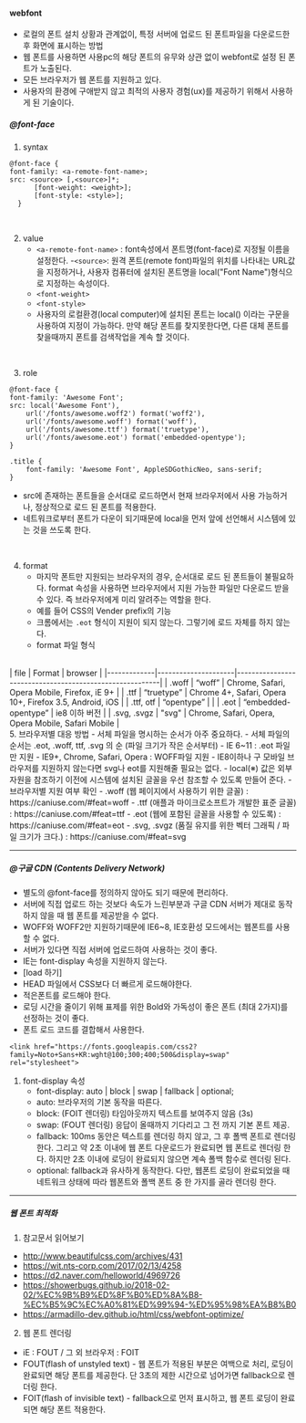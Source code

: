 #### webfont
- 로컬의 폰트 설치 상황과 관계없이, 특정 서버에 업로드 된 폰트파일을 다운로드한 후 화면에 표시하는 방법
- 웹 폰트를 사용하면 사용pc의 해당 폰트의 유무와 상관 없이 webfont로 설정 된 폰트가 노출된다.
- 모든 브라우저가 웹 폰트를 지원하고 있다.
- 사용자의 환경에 구애받지 않고 최적의 사용자 경험(ux)를 제공하기 위해서 사용하게 된 기술이다.

##### @font-face
1. syntax
  ```
  @font-face {
  font-family: <a-remote-font-name>;
  src: <source> [,<source>]*;
        [font-weight: <weight>];
        [font-style: <style>];
    }
  ```
<br>

2. value
   - `<a-remote-font-name>` : font속성에서 폰트명(font-face)로 지정될 이름을 설정한다.
   -`<source>`: 원격 폰트(remote font)파일의 위치를 나타내는 URL값을 지정하거나, 사용자 컴퓨터에 설치된 폰트명을 local("Font Name")형식으로 지정하는 속성이다.
   - `<font-weight>`
   - `<font-style>`
   - 사용자의 로컬환경(local computer)에 설치된 폰트는 local() 이라는 구문을 사용하여 지정이 가능하다. 만약 해당 폰트를 찾지못한다면, 다른 대체 폰트를 찾을때까지 폰트를 검색작업을 계속 할 것이다.
<br>

3. role
  ```
  @font-face {
  font-family: 'Awesome Font';
  src: local('Awesome Font'),
      url('/fonts/awesome.woff2') format('woff2'),
      url('/fonts/awesome.woff') format('woff'),
      url('/fonts/awesome.ttf') format('truetype'),
      url('/fonts/awesome.eot') format('embedded-opentype');
  }

  .title {
      font-family: 'Awesome Font', AppleSDGothicNeo, sans-serif;
  }
  ```
   - src에 존재하는 폰트들을 순서대로 로드하면서 현재 브라우저에서 사용 가능하거나, 정상적으로 로드 된 폰트를 적용한다.
   - 네트워크로부터 폰트가 다운이 되기때문에 local을 먼저 앞에 선언해서 시스템에 있는 것을 쓰도록 한다.
<br>

4. format
   - 마지막 폰트만 지원되는 브라우저의 경우, 순서대로 로드 된 폰트들이 불필요하다. format 속성을 사용하면 브라우저에서 지원 가능한 파일만 다운로드 받을 수 있다. 즉  브라우저에게 미리 알려주는 역할을 한다.
   - 예를 들어 CSS의 Vender prefix의 기능
   - 크롬에서는 `.eot` 형식이 지원이 되지 않는다. 그렇기에 로드 자체를 하지 않는다.
   - format 파일 형식
<br>
| file        | Format              | browser                                                 |
|-------------|---------------------|---------------------------------------------------------|
| .woff       | “woff”              | Chrome, Safari, Opera Mobile, Firefox, iE 9+            |
| .ttf        | “truetype”          | Chrome 4+, Safari, Opera 10+, Firefox 3.5, Android, iOS |
| .ttf, otf   | “opentype”          |                                                         |
| .eot        | “embedded-opentype” | ie8 이하 버전                                           |
| .svg, .svgz | "svg"               | Chrome, Safari, Opera, Opera Mobile, Safari Mobile      |
<br>
5. 브라우저별 대응 방법
   - 서체 파일을 명시하는 순서가 아주 중요하다.
   - 서체 파일의 순서는 .eot, .woff, ttf, .svg 의 순 (파일 크기가 작은 순서부터)
   - IE 6~11 : .eot 파일만 지원
   - IE9+, Chrome, Safari, Opera : WOFF파일 지원
   - IE8이하나 구 모바일 브라우저를 지원하지 않는다면 svg나 eot를 지원해줄 필요는 없다.
   - local(※) 값은 외부 자원을 참조하기 이전에 시스템에 설치된 글꼴을 우선 참조할 수 있도록 만들어 준다.
   - 브라우저별 지원 여부 확인
   -  .woff (웹 페이지에서 사용하기 위한 글꼴) : https://caniuse.com/#feat=woff
   -  .ttf (애플과 마이크로소프트가 개발한 표준 글꼴) : https://caniuse.com/#feat=ttf
   -  .eot (웹에 포함된 글꼴을 사용할 수 있도록) : https://caniuse.com/#feat=eot
   -  .svg, .svgz (품질 유지를 위한 벡터 그래픽 / 파일 크기가 크다.) : https://caniuse.com/#feat=svg


---


##### @구글 CDN (Contents Delivery Network)
   - 별도의 @font-face를 정의하지 않아도 되기 때문에 편리하다.
   - 서버에 직접 업로드 하는 것보다 속도가 느린부분과 구글 CDN 서버가 제대로 동작하지 않을 때 웹 폰트를 제공받을 수 없다.
   - WOFF와 WOFF2만 지원하기때문에 IE6~8, IE호환성 모드에서는 웹폰트를 사용 할 수 없다.
   - 서버가 있다면 직접 서버에 업로드하여 사용하는 것이 좋다.
   - IE는 font-display 속성을 지원하지 않는다.
   - [load 하기]
   - HEAD 파일에서 CSS보다 더 빠르게 로드해야한다.
   - 적은폰트를 로드해야 한다.
   - 로딩 시간을 줄이기 위해 표제를 위한 Bold와 가독성이 좋은 폰트 (최대 2가지)를 선정하는 것이 좋다.
   - 폰트 로드 코드를 결합해서 사용한다.

```
<link href="https://fonts.googleapis.com/css2?family=Noto+Sans+KR:wght@100;300;400;500&display=swap" rel="stylesheet">
```
1. font-display 속성
   - font-display: auto | block | swap | fallback | optional;
   - auto: 브라우저의 기본 동작을 따른다.
   - block: (FOIT 렌더링) 타임아웃까지 텍스트를 보여주지 않음 (3s)
   - swap: (FOUT 렌더링) 응답이 올때까지 기다리고 그 전 까지 기본 폰트 제공.
   - fallback: 100ms 동안은 텍스트를 렌더링 하지 않고, 그 후 폴백 폰트로 렌더링 한다. 그리고 약 2초 이내에 웹 폰트 다운로드가 완료되면 웹 폰트로 렌더링 한다. 하지만 2초 이내에 로딩이 완료되지 않으면 계속 폴백 함수로 렌더링 된다.
   - optional: fallback과 유사하게 동작한다. 다만, 웹폰트 로딩이 완료되었을 때 네트워크 상태에 따라 웹폰트와 폴백 폰트 중 한 가지를 골라 렌더링 한다.

---

##### 웹 폰트 최적화
1. 참고문서 읽어보기
- http://www.beautifulcss.com/archives/431
- https://wit.nts-corp.com/2017/02/13/4258
- https://d2.naver.com/helloworld/4969726
- https://showerbugs.github.io/2018-02-02/%EC%9B%B9%ED%8F%B0%ED%8A%B8-%EC%B5%9C%EC%A0%81%ED%99%94-%ED%95%98%EA%B8%B0
- https://armadillo-dev.github.io/html/css/webfont-optimize/

2. 웹 폰트 렌더링
- iE : FOUT / 그 외 브라우저 : FOIT
-  FOUT(flash of unstyled text) - 웹 폰트가 적용된 부분은 여백으로 처리, 로딩이 완료되면 해당 폰트를 제공한다. 단 3초의 제한 시간으로 넘어가면 fallback으로 렌더링 한다.
-  FOIT(flash of invisible text) - fallback으로 먼저 표시하고, 웹 폰트 로딩이 완료되면 해당 폰트 적용한다.


